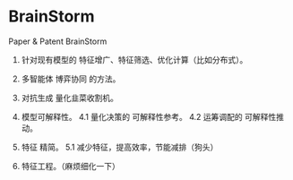 # BrainStorm
Paper &amp; Patent BrainStorm

1. 针对现有模型的 特征增广、特征筛选、优化计算（比如分布式）。
2. 多智能体 博弈协同 的方法。
3. 对抗生成 量化韭菜收割机。

4. 模型可解释性。
  4.1 量化决策的 可解释性参考。
  4.2 运筹调配的 可解释性推动。
  
5. 特征 精简。
  5.1 减少特征，提高效率，节能减排（狗头）

6. 特征工程。（麻烦细化一下）
